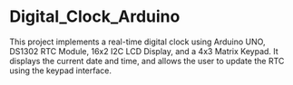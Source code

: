 # Digital_Clock_Arduino
This project implements a real-time digital clock using Arduino UNO, DS1302 RTC Module, 16x2 I2C LCD Display, and a 4x3 Matrix Keypad. It displays the current date and time, and allows the user to update the RTC using the keypad interface.
